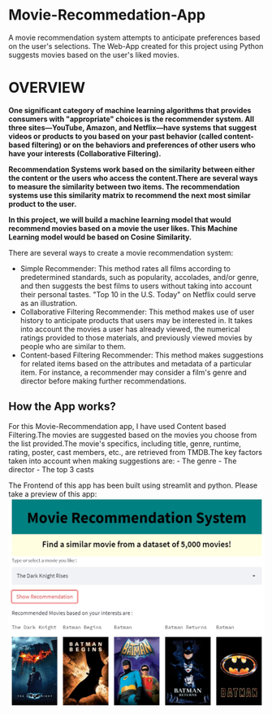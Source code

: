 # Movie-Recommedation-App
A movie recommendation system attempts to anticipate preferences based on the user's selections. The Web-App created for this project using Python suggests movies based on the user's liked movies.

<h1>OVERVIEW</h1>
<b> One significant category of machine learning algorithms that provides consumers with "appropriate" choices is the recommender system. All three sites—YouTube, Amazon, and Netflix—have systems that suggest videos or products to you based on your past behavior (called content-based filtering) or on the behaviors and preferences of other users who have your interests (Collaborative Filtering).

Recommendation Systems work based on the similarity between either the content or the users who access the content.There are several ways to measure the similarity between two items. The recommendation systems use this similarity matrix to recommend the next most similar product to the user.

In this project, we will build a machine learning model that would recommend movies based on a movie the user likes. This Machine Learning model would be based on Cosine Similarity.</b>

There are several ways to create a movie recommendation system:
- Simple Recommender: This method rates all films according to predetermined standards, such as popularity, accolades, and/or genre, and then suggests the best films to users without taking into account their personal tastes. "Top 10 in the U.S. Today" on Netflix could serve as an illustration.
- Collaborative Filtering Recommender: This method makes use of user history to anticipate products that users may be interested in. It takes into account the movies a user has already viewed, the numerical ratings provided to those materials, and previously viewed movies by people who are similar to them.
- Content-based Filtering Recommender: This method makes suggestions for related items based on the attributes and metadata of a particular item. For instance, a recommender may consider a film's genre and director before making further recommendations.

<h2> How the App works? </h2>
For this Movie-Recommendation app, I have used Content based Filtering.The movies are suggested based on the movies you choose from the list provided.The movie's specifics, including title, genre, runtime, rating, poster, cast members, etc., are retrieved from TMDB.The key factors taken into account when making suggestions are:
- The genre
- The director 
- The top 3 casts 

The Frontend of this app has been built using streamlit and python. Please take a preview of this app:
![image](https://github.com/priyankac15/Movies-Recommedation-App/blob/main/MovieRecommendation_AppImage.jpg)

